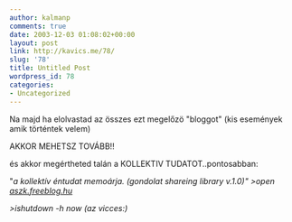 ```yaml
---
author: kalmanp
comments: true
date: 2003-12-03 01:08:02+00:00
layout: post
link: http://kavics.me/78/
slug: '78'
title: Untitled Post
wordpress_id: 78
categories:
- Uncategorized
---
```


Na majd ha elolvastad az összes ezt megelőzö "bloggot" (kis események amik történtek velem)




AKKOR MEHETSZ TOVÁBB!!




és akkor megértheted talán a KOLLEKTIV TUDATOT..pontosabban:




"_a kollektív éntudat memoárja. (gondolat shareing library v.1.0)" >open [aszk.freeblog.hu](http://aszk.freeblog.hu)_




_>ishutdown -h now (az vicces:)_
